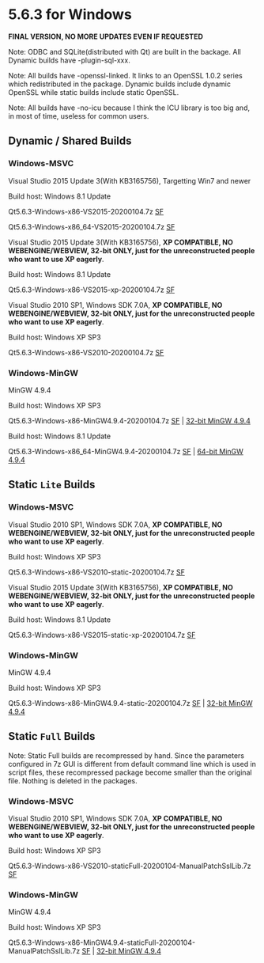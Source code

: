# 5.6.3 for Windows

**FINAL VERSION, NO MORE UPDATES EVEN IF REQUESTED**

Note: ODBC and SQLite(distributed with Qt) are built in the backage. All Dynamic builds have -plugin-sql-xxx.

Note: All builds have -openssl-linked. It links to an OpenSSL 1.0.2 series which redistributed in the package. Dynamic builds include dynamic OpenSSL while static builds include static OpenSSL.

Note: All builds have -no-icu because I think the ICU library is too big and, in most of time, useless for common users.

## Dynamic / Shared Builds

### Windows-MSVC

Visual Studio 2015 Update 3(With KB3165756), Targetting Win7 and newer

Build host: Windows 8.1 Update

Qt5.6.3-Windows-x86-VS2015-20200104.7z [SF](https://sourceforge.net/projects/fsu0413-qtbuilds/files/Qt5.6/Windows-x86/Qt5.6.3-Windows-x86-VS2015-20200104.7z)

Qt5.6.3-Windows-x86_64-VS2015-20200104.7z [SF](https://sourceforge.net/projects/fsu0413-qtbuilds/files/Qt5.6/Windows-x86_64/Qt5.6.3-Windows-x86_64-VS2015-20200104.7z)

Visual Studio 2015 Update 3(With KB3165756), __XP COMPATIBLE, NO WEBENGINE/WEBVIEW, 32-bit ONLY, just for the unreconstructed people who want to use XP eagerly__.

Build host: Windows 8.1 Update

Qt5.6.3-Windows-x86-VS2015-xp-20200104.7z [SF](https://sourceforge.net/projects/fsu0413-qtbuilds/files/Qt5.6/Windows-x86/Qt5.6.3-Windows-x86-VS2015-xp-20200104.7z)

Visual Studio 2010 SP1, Windows SDK 7.0A, __XP COMPATIBLE, NO WEBENGINE/WEBVIEW, 32-bit ONLY, just for the unreconstructed people who want to use XP eagerly__.

Build host: Windows XP SP3

Qt5.6.3-Windows-x86-VS2010-20200104.7z [SF](https://sourceforge.net/projects/fsu0413-qtbuilds/files/Qt5.6/Windows-x86/Qt5.6.3-Windows-x86-VS2010-20200104.7z)

### Windows-MinGW

MinGW 4.9.4

Build host: Windows XP SP3

Qt5.6.3-Windows-x86-MinGW4.9.4-20200104.7z [SF](https://sourceforge.net/projects/fsu0413-qtbuilds/files/Qt5.6/Windows-x86/Qt5.6.3-Windows-x86-MinGW4.9.4-20200104.7z) | [32-bit MinGW 4.9.4](https://sourceforge.net/projects/mingw-w64/files/Toolchains%20targetting%20Win32/Personal%20Builds/mingw-builds/4.9.4/threads-posix/dwarf/i686-4.9.4-release-posix-dwarf-rt_v5-rev0.7z)

Build host: Windows 8.1 Update

Qt5.6.3-Windows-x86_64-MinGW4.9.4-20200104.7z [SF](https://sourceforge.net/projects/fsu0413-qtbuilds/files/Qt5.6/Windows-x86_64/Qt5.6.3-Windows-x86_64-MinGW4.9.4-20200104.7z) | [64-bit MinGW 4.9.4](https://sourceforge.net/projects/mingw-w64/files/Toolchains%20targetting%20Win64/Personal%20Builds/mingw-builds/4.9.4/threads-posix/seh/x86_64-4.9.4-release-posix-seh-rt_v5-rev0.7z)

## Static `Lite` Builds

### Windows-MSVC

Visual Studio 2010 SP1, Windows SDK 7.0A, __XP COMPATIBLE, NO WEBENGINE/WEBVIEW, 32-bit ONLY, just for the unreconstructed people who want to use XP eagerly__.

Build host: Windows XP SP3

Qt5.6.3-Windows-x86-VS2010-static-20200104.7z [SF](https://sourceforge.net/projects/fsu0413-qtbuilds/files/Qt5.6/Windows-x86/Qt5.6.3-Windows-x86-VS2010-static-20200104.7z)

Visual Studio 2015 Update 3(With KB3165756), __XP COMPATIBLE, NO WEBENGINE/WEBVIEW, 32-bit ONLY, just for the unreconstructed people who want to use XP eagerly__.

Build host: Windows 8.1 Update

Qt5.6.3-Windows-x86-VS2015-static-xp-20200104.7z [SF](https://sourceforge.net/projects/fsu0413-qtbuilds/files/Qt5.6/Windows-x86/Qt5.6.3-Windows-x86-VS2015-static-xp-20200104.7z)

### Windows-MinGW

MinGW 4.9.4

Build host: Windows XP SP3

Qt5.6.3-Windows-x86-MinGW4.9.4-static-20200104.7z [SF](https://sourceforge.net/projects/fsu0413-qtbuilds/files/Qt5.6/Windows-x86/Qt5.6.3-Windows-x86-MinGW4.9.4-static-20200104.7z) | [32-bit MinGW 4.9.4](https://sourceforge.net/projects/mingw-w64/files/Toolchains%20targetting%20Win32/Personal%20Builds/mingw-builds/4.9.4/threads-posix/dwarf/i686-4.9.4-release-posix-dwarf-rt_v5-rev0.7z)

## Static `Full` Builds

Note: Static Full builds are recompressed by hand. Since the parameters configured in 7z GUI is different from default command line which is used in script files, these recompressed package become smaller than the original file. Nothing is deleted in the packages.

### Windows-MSVC

Visual Studio 2010 SP1, Windows SDK 7.0A, __XP COMPATIBLE, NO WEBENGINE/WEBVIEW, 32-bit ONLY, just for the unreconstructed people who want to use XP eagerly__.

Build host: Windows XP SP3

Qt5.6.3-Windows-x86-VS2010-staticFull-20200104-ManualPatchSslLib.7z [SF](https://sourceforge.net/projects/fsu0413-qtbuilds/files/Qt5.6/Windows-x86/Qt5.6.3-Windows-x86-VS2010-staticFull-20200104-ManualPatchSslLib.7z)

### Windows-MinGW

MinGW 4.9.4

Build host: Windows XP SP3

Qt5.6.3-Windows-x86-MinGW4.9.4-staticFull-20200104-ManualPatchSslLib.7z [SF](https://sourceforge.net/projects/fsu0413-qtbuilds/files/Qt5.6/Windows-x86/Qt5.6.3-Windows-x86-MinGW4.9.4-staticFull-20200104-ManualPatchSslLib.7z) | [32-bit MinGW 4.9.4](https://sourceforge.net/projects/mingw-w64/files/Toolchains%20targetting%20Win32/Personal%20Builds/mingw-builds/4.9.4/threads-posix/dwarf/i686-4.9.4-release-posix-dwarf-rt_v5-rev0.7z)
